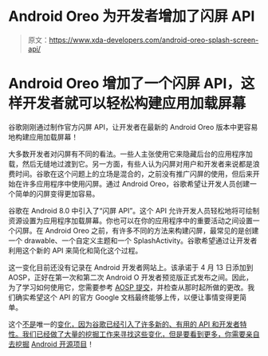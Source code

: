 # Android Oreo 为开发者增加了闪屏 API

> 原文：<https://www.xda-developers.com/android-oreo-splash-screen-api/>

# Android Oreo 增加了一个闪屏 API，这样开发者就可以轻松构建应用加载屏幕

谷歌刚刚通过制作官方闪屏 API，让开发者在最新的 Android Oreo 版本中更容易地构建应用加载屏幕！

大多数开发者对闪屏有不同的看法。一些人主张使用它来隐藏后台的应用程序加载，然后无缝地过渡到它。另一方面，有些人认为闪屏对用户和开发者来说都是浪费时间。谷歌在这个问题上的立场是混合的，之前没有推广闪屏的使用，但后来开始在许多应用程序中使用闪屏。通过 Android Oreo，谷歌希望让开发人员创建一个简单的闪屏变得更加容易。

谷歌在 Android 8.0 中引入了“闪屏 API”。这个 API 允许开发人员轻松地将可绘制资源设置为应用程序加载屏幕。你也可以在你的应用程序中的重要活动之间设置一个闪屏。在 Android Oreo 之前，有许多不同的方法来构建闪屏，最常见的是创建一个 drawable、一个自定义主题和一个 SplashActivity。谷歌希望通过让开发者利用这个新的 API 来简化和简化这个过程。

这一变化目前还没有记录在 Android 开发者网站上。该承诺于 4 月 13 日添加到 AOSP，正好在第一次和第二次 Android O 开发者预览版正式发布之间。因此，为了学习如何使用它，您需要参考 [AOSP 提交](https://android.googlesource.com/platform/frameworks/base/+/7d0d10275213f23e2bd200d22822a3b700157688%5E%21/)，并检查从那时起所做的更改。我们确实希望这个 API 的官方 Google 文档最终能够上传，以便让事情变得更简单。

这个[不是](https://www.xda-developers.com/android-oreo-virtual-reality-developer/)唯一的[变化，因为谷歌已经引入了许多新的、有用的 API 和开发者特性。我们已经做了大量的挖掘工作来寻找这些变化，但是要看到更多，你需要亲自去挖掘](https://www.xda-developers.com/virtual-sd-card-android-oreo/) [Android 开源项目](https://www.xda-developers.com/android-oreo-source-code/)！